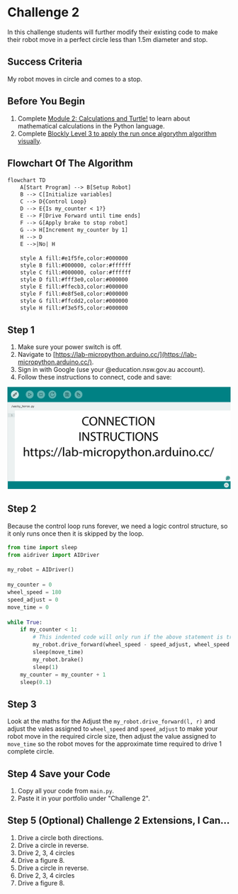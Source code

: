 # Challenge 2

In this challenge students will further modify their existing code to make their robot move in a perfect circle less than 1.5m diameter and stop.

## Success Criteria

My robot moves in circle and comes to a stop.

## Before You Begin

1. Complete [Module 2: Calculations and Turtle!](https://groklearning.com/learn/python-for-beginners/2/0/) to learn about mathematical calculations in the Python language.
2. Complete [Blockly Level 3 to apply the run once algorythm algorithm visually](https://blockly.games/maze?lang=en&level=3&&skin=0).

## Flowchart Of The Algorithm

```mermaid
flowchart TD
    A[Start Program] --> B[Setup Robot]
    B --> C[Initialize variables]
    C --> D{Control Loop}
    D --> E{Is my_counter < 1?}
    E --> F[Drive Forward until time ends]
    F --> G[Apply brake to stop robot]
    G --> H[Increment my_counter by 1]
    H --> D
    E -->|No| H

    style A fill:#e1f5fe,color:#000000
    style B fill:#000000, color:#ffffff
    style C fill:#000000, color:#ffffff
    style D fill:#fff3e0,color:#000000
    style E fill:#ffecb3,color:#000000
    style F fill:#e8f5e8,color:#000000
    style G fill:#ffcdd2,color:#000000
    style H fill:#f3e5f5,color:#000000
```

## Step 1

1. Make sure your power switch is off.
2. Navigate to [https://lab-micropython.arduino.cc/](https://lab-micropython.arduino.cc/).
3. Sign in with Google (use your @education.nsw.gov.au account).
4. Follow these instructions to connect, code and save:

![Animated connection instructions](images/instructions.gif "Animated connection instructions")

## Step 2

Because the control loop runs forever, we need a logic control structure, so it only runs once then it is skipped by the loop.

```python
from time import sleep
from aidriver import AIDriver

my_robot = AIDriver()

my_counter = 0
wheel_speed = 180
speed_adjust = 0
move_time = 0

while True:
    if my_counter < 1:
        # This indented code will only run if the above statement is true
        my_robot.drive_forward(wheel_speed - speed_adjust, wheel_speed + speed_adjust)
        sleep(move_time)
        my_robot.brake()
        sleep(1)
    my_counter = my_counter + 1
    sleep(0.1)
```

## Step 3

Look at the maths for the Adjust the `my_robot.drive_forward(l, r)` and adjust the vales assigned to `wheel_speed` and `speed_adjust` to make your robot move in the required circle size, then adjust the value assigned to `move_time` so the robot moves for the approximate time required to drive 1 complete circle.

## Step 4 Save your Code

1. Copy all your code from `main.py`.
2. Paste it in your portfolio under "Challenge 2".

## Step 5 (Optional) Challenge 2 Extensions, I Can…

1. Drive a circle both directions.
2. Drive a circle in reverse.
3. Drive 2, 3, 4 circles
4. Drive a figure 8.
5. Drive a circle in reverse.
6. Drive 2, 3, 4 circles
7. Drive a figure 8.

